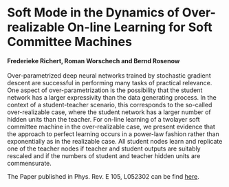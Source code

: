# Soft Mode in the Dynamics of Over-realizable On-line Learning for Soft Committee Machines
 **Frederieke Richert, Roman Worschech and Bernd Rosenow** <br/><br/>
Over-parametrized deep neural networks trained by stochastic gradient descent are successful in
performing many tasks of practical relevance. One aspect of over-parametrization is the possibility
that the student network has a larger expressivity than the data generating process. In the context of
a student-teacher scenario, this corresponds to the so-called over-realizable case, where the student
network has a larger number of hidden units than the teacher. For on-line learning of a twolayer
soft committee machine in the over-realizable case, we present evidence that the approach to
perfect learning occurs in a power-law fashion rather than exponentially as in the realizable case.
All student nodes learn and replicate one of the teacher nodes if teacher and student outputs are
suitably rescaled and if the numbers of student and teacher hidden units are commensurate.



The Paper published in Phys. Rev. E 105, L052302 can be find [here](https://journals.aps.org/pre/abstract/10.1103/PhysRevE.105.L052302).
